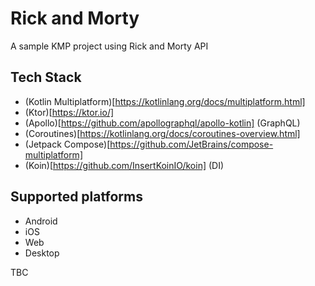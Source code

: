 # Rick and Morty 
A sample KMP project using Rick and Morty API

## Tech Stack
- (Kotlin Multiplatform)[https://kotlinlang.org/docs/multiplatform.html]
- (Ktor)[https://ktor.io/]
- (Apollo)[https://github.com/apollographql/apollo-kotlin] (GraphQL)
- (Coroutines)[https://kotlinlang.org/docs/coroutines-overview.html]
- (Jetpack Compose)[https://github.com/JetBrains/compose-multiplatform]
- (Koin)[https://github.com/InsertKoinIO/koin] (DI)

## Supported platforms
- Android
- iOS
- Web
- Desktop

TBC
